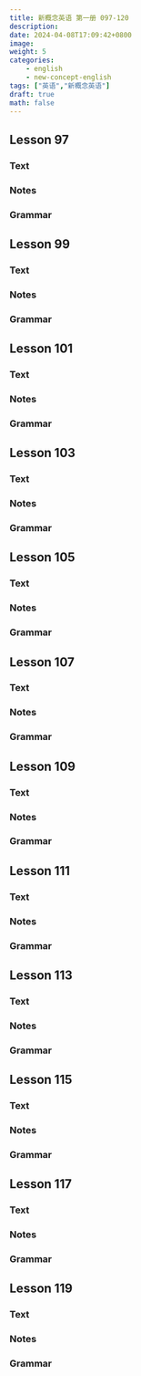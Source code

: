 ```yaml
---
title: 新概念英语 第一册 097-120
description: 
date: 2024-04-08T17:09:42+0800
image: 
weight: 5
categories:
    - english
    - new-concept-english
tags: ["英语","新概念英语"]
draft: true
math: false
---
```

## Lesson 97
### Text

### Notes

### Grammar

## Lesson 99
### Text

### Notes

### Grammar

## Lesson 101
### Text

### Notes

### Grammar

## Lesson 103
### Text

### Notes

### Grammar

## Lesson 105
### Text

### Notes

### Grammar

## Lesson 107
### Text

### Notes

### Grammar

## Lesson 109
### Text

### Notes

### Grammar

## Lesson 111
### Text

### Notes

### Grammar

## Lesson 113
### Text

### Notes

### Grammar

## Lesson 115
### Text

### Notes

### Grammar

## Lesson 117
### Text

### Notes

### Grammar

## Lesson 119
### Text

### Notes

### Grammar
